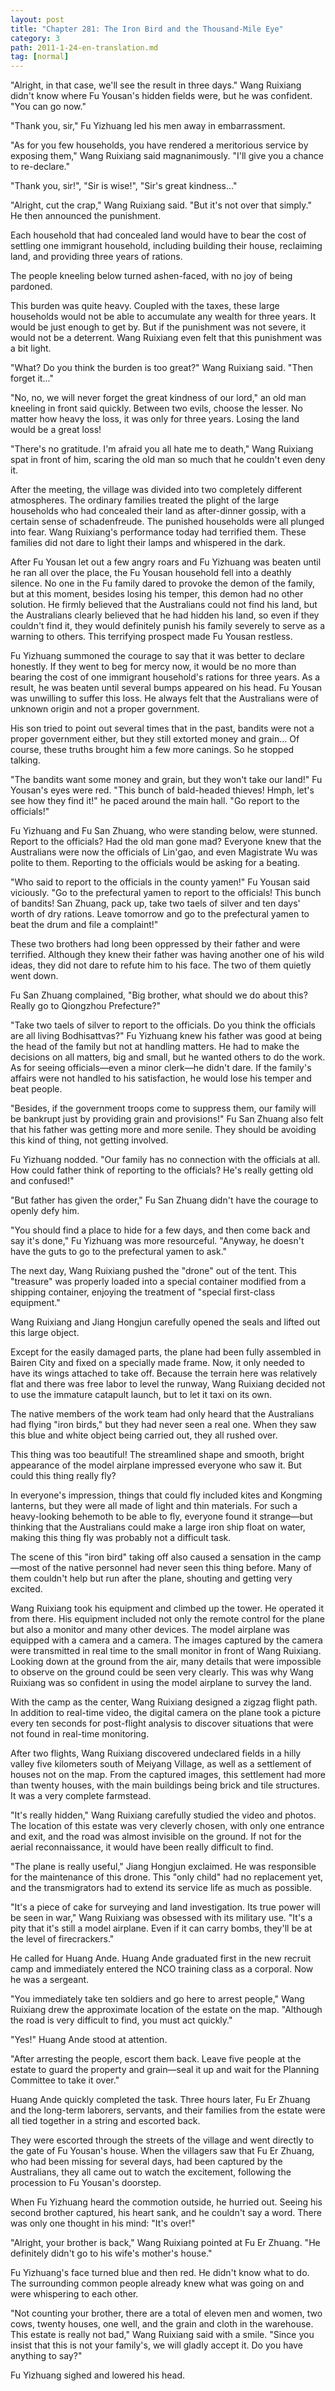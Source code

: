```yaml
---
layout: post
title: "Chapter 281: The Iron Bird and the Thousand-Mile Eye"
category: 3
path: 2011-1-24-en-translation.md
tag: [normal]
---
```


"Alright, in that case, we'll see the result in three days." Wang Ruixiang didn't know where Fu Yousan's hidden fields were, but he was confident. "You can go now."

"Thank you, sir," Fu Yizhuang led his men away in embarrassment.

"As for you few households, you have rendered a meritorious service by exposing them," Wang Ruixiang said magnanimously. "I'll give you a chance to re-declare."

"Thank you, sir!", "Sir is wise!", "Sir's great kindness..."

"Alright, cut the crap," Wang Ruixiang said. "But it's not over that simply." He then announced the punishment.

Each household that had concealed land would have to bear the cost of settling one immigrant household, including building their house, reclaiming land, and providing three years of rations.

The people kneeling below turned ashen-faced, with no joy of being pardoned.

This burden was quite heavy. Coupled with the taxes, these large households would not be able to accumulate any wealth for three years. It would be just enough to get by. But if the punishment was not severe, it would not be a deterrent. Wang Ruixiang even felt that this punishment was a bit light.

"What? Do you think the burden is too great?" Wang Ruixiang said. "Then forget it..."

"No, no, we will never forget the great kindness of our lord," an old man kneeling in front said quickly. Between two evils, choose the lesser. No matter how heavy the loss, it was only for three years. Losing the land would be a great loss!

"There's no gratitude. I'm afraid you all hate me to death," Wang Ruixiang spat in front of him, scaring the old man so much that he couldn't even deny it.

After the meeting, the village was divided into two completely different atmospheres. The ordinary families treated the plight of the large households who had concealed their land as after-dinner gossip, with a certain sense of schadenfreude. The punished households were all plunged into fear. Wang Ruixiang's performance today had terrified them. These families did not dare to light their lamps and whispered in the dark.

After Fu Yousan let out a few angry roars and Fu Yizhuang was beaten until he ran all over the place, the Fu Yousan household fell into a deathly silence. No one in the Fu family dared to provoke the demon of the family, but at this moment, besides losing his temper, this demon had no other solution. He firmly believed that the Australians could not find his land, but the Australians clearly believed that he had hidden his land, so even if they couldn't find it, they would definitely punish his family severely to serve as a warning to others. This terrifying prospect made Fu Yousan restless.

Fu Yizhuang summoned the courage to say that it was better to declare honestly. If they went to beg for mercy now, it would be no more than bearing the cost of one immigrant household's rations for three years. As a result, he was beaten until several bumps appeared on his head. Fu Yousan was unwilling to suffer this loss. He always felt that the Australians were of unknown origin and not a proper government.

His son tried to point out several times that in the past, bandits were not a proper government either, but they still extorted money and grain... Of course, these truths brought him a few more canings. So he stopped talking.

"The bandits want some money and grain, but they won't take our land!" Fu Yousan's eyes were red. "This bunch of bald-headed thieves! Hmph, let's see how they find it!" he paced around the main hall. "Go report to the officials!"

Fu Yizhuang and Fu San Zhuang, who were standing below, were stunned. Report to the officials? Had the old man gone mad? Everyone knew that the Australians were now the officials of Lin'gao, and even Magistrate Wu was polite to them. Reporting to the officials would be asking for a beating.

"Who said to report to the officials in the county yamen!" Fu Yousan said viciously. "Go to the prefectural yamen to report to the officials! This bunch of bandits! San Zhuang, pack up, take two taels of silver and ten days' worth of dry rations. Leave tomorrow and go to the prefectural yamen to beat the drum and file a complaint!"

These two brothers had long been oppressed by their father and were terrified. Although they knew their father was having another one of his wild ideas, they did not dare to refute him to his face. The two of them quietly went down.

Fu San Zhuang complained, "Big brother, what should we do about this? Really go to Qiongzhou Prefecture?"

"Take two taels of silver to report to the officials. Do you think the officials are all living Bodhisattvas?" Fu Yizhuang knew his father was good at being the head of the family but not at handling matters. He had to make the decisions on all matters, big and small, but he wanted others to do the work. As for seeing officials—even a minor clerk—he didn't dare. If the family's affairs were not handled to his satisfaction, he would lose his temper and beat people.

"Besides, if the government troops come to suppress them, our family will be bankrupt just by providing grain and provisions!" Fu San Zhuang also felt that his father was getting more and more senile. They should be avoiding this kind of thing, not getting involved.

Fu Yizhuang nodded. "Our family has no connection with the officials at all. How could father think of reporting to the officials? He's really getting old and confused!"

"But father has given the order," Fu San Zhuang didn't have the courage to openly defy him.

"You should find a place to hide for a few days, and then come back and say it's done," Fu Yizhuang was more resourceful. "Anyway, he doesn't have the guts to go to the prefectural yamen to ask."

The next day, Wang Ruixiang pushed the "drone" out of the tent. This "treasure" was properly loaded into a special container modified from a shipping container, enjoying the treatment of "special first-class equipment."

Wang Ruixiang and Jiang Hongjun carefully opened the seals and lifted out this large object.

Except for the easily damaged parts, the plane had been fully assembled in Bairen City and fixed on a specially made frame. Now, it only needed to have its wings attached to take off. Because the terrain here was relatively flat and there was free labor to level the runway, Wang Ruixiang decided not to use the immature catapult launch, but to let it taxi on its own.

The native members of the work team had only heard that the Australians had flying "iron birds," but they had never seen a real one. When they saw this blue and white object being carried out, they all rushed over.

This thing was too beautiful! The streamlined shape and smooth, bright appearance of the model airplane impressed everyone who saw it. But could this thing really fly?

In everyone's impression, things that could fly included kites and Kongming lanterns, but they were all made of light and thin materials. For such a heavy-looking behemoth to be able to fly, everyone found it strange—but thinking that the Australians could make a large iron ship float on water, making this thing fly was probably not a difficult task.

The scene of this "iron bird" taking off also caused a sensation in the camp—most of the native personnel had never seen this thing before. Many of them couldn't help but run after the plane, shouting and getting very excited.

Wang Ruixiang took his equipment and climbed up the tower. He operated it from there. His equipment included not only the remote control for the plane but also a monitor and many other devices. The model airplane was equipped with a camera and a camera. The images captured by the camera were transmitted in real time to the small monitor in front of Wang Ruixiang. Looking down at the ground from the air, many details that were impossible to observe on the ground could be seen very clearly. This was why Wang Ruixiang was so confident in using the model airplane to survey the land.

With the camp as the center, Wang Ruixiang designed a zigzag flight path. In addition to real-time video, the digital camera on the plane took a picture every ten seconds for post-flight analysis to discover situations that were not found in real-time monitoring.

After two flights, Wang Ruixiang discovered undeclared fields in a hilly valley five kilometers south of Meiyang Village, as well as a settlement of houses not on the map. From the captured images, this settlement had more than twenty houses, with the main buildings being brick and tile structures. It was a very complete farmstead.

"It's really hidden," Wang Ruixiang carefully studied the video and photos. The location of this estate was very cleverly chosen, with only one entrance and exit, and the road was almost invisible on the ground. If not for the aerial reconnaissance, it would have been really difficult to find.

"The plane is really useful," Jiang Hongjun exclaimed. He was responsible for the maintenance of this drone. This "only child" had no replacement yet, and the transmigrators had to extend its service life as much as possible.

"It's a piece of cake for surveying and land investigation. Its true power will be seen in war," Wang Ruixiang was obsessed with its military use. "It's a pity that it's still a model airplane. Even if it can carry bombs, they'll be at the level of firecrackers."

He called for Huang Ande. Huang Ande graduated first in the new recruit camp and immediately entered the NCO training class as a corporal. Now he was a sergeant.

"You immediately take ten soldiers and go here to arrest people," Wang Ruixiang drew the approximate location of the estate on the map. "Although the road is very difficult to find, you must act quickly."

"Yes!" Huang Ande stood at attention.

"After arresting the people, escort them back. Leave five people at the estate to guard the property and grain—seal it up and wait for the Planning Committee to take it over."

Huang Ande quickly completed the task. Three hours later, Fu Er Zhuang and the long-term laborers, servants, and their families from the estate were all tied together in a string and escorted back.

They were escorted through the streets of the village and went directly to the gate of Fu Yousan's house. When the villagers saw that Fu Er Zhuang, who had been missing for several days, had been captured by the Australians, they all came out to watch the excitement, following the procession to Fu Yousan's doorstep.

When Fu Yizhuang heard the commotion outside, he hurried out. Seeing his second brother captured, his heart sank, and he couldn't say a word. There was only one thought in his mind: "It's over!"

"Alright, your brother is back," Wang Ruixiang pointed at Fu Er Zhuang. "He definitely didn't go to his wife's mother's house."

Fu Yizhuang's face turned blue and then red. He didn't know what to do. The surrounding common people already knew what was going on and were whispering to each other.

"Not counting your brother, there are a total of eleven men and women, two cows, twenty houses, one well, and the grain and cloth in the warehouse. This estate is really not bad," Wang Ruixiang said with a smile. "Since you insist that this is not your family's, we will gladly accept it. Do you have anything to say?"

Fu Yizhuang sighed and lowered his head.